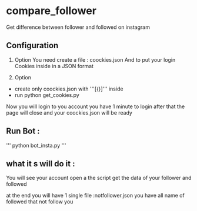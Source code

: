 # compare_follower
Get difference between follower and followed on instagram

## Configuration 

1) Option 
You need create a file : coockies.json
And to put your login Cookies inside in a JSON format 

2) Option 
 - create only coockies.json with '''[{}]''' inside 
 - run python get_cookies.py 
 
 Now you will login to you account you have 1 minute to login 
 after that the page will close and your coockies.json will be ready 
 
## Run Bot :

'''
python bot_insta.py
'''

## what it s will do it :
You will see your account open a the script get the data of your follower and followed

at the end you will have 1 single file  :notfollower.json
you have all name of followed  that not follow you 
